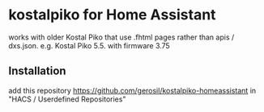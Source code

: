 # kostalpiko for Home Assistant

works with older Kostal Piko that use .fhtml pages rather than apis / dxs.json.
e.g. Kostal Piko 5.5. with firmware 3.75

## Installation
add this repository https://github.com/gerosil/kostalpiko-homeassistant in "HACS / Userdefined Repositories"

##
